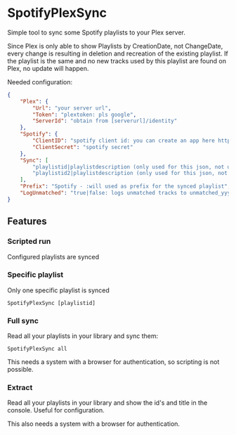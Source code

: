 # SpotifyPlexSync

Simple tool to sync some Spotify playlists to your Plex server.

Since Plex is only able to show Playlists by CreationDate, not ChangeDate, every change is resulting in deletion and recreation of the existing playlist. If the playlist is the same and no new tracks used by this playlist are found on Plex, no update will happen.

Needed configuration:

```json
{
    "Plex": {
        "Url": "your server url",
        "Token": "plextoken: pls google",
        "ServerId": "obtain from [serverurl]/identity"
    },
    "Spotify": {
        "ClientID": "spotify client id: you can create an app here https://developer.spotify.com/dashboard/applications",
        "ClientSecret": "spotify secret"
    },
    "Sync": [
        "playlistid|playlistdescription (only used for this json, not used as title)",
        "playlistid2|playlistdescription (only used for this json, not used as title)"
    ],
    "Prefix": "Spotify - :will used as prefix for the synced playlist",
    "LogUnmatched": "true|false: logs unmatched tracks to unmatched_yyyy-MM-dd.log"
}
```

## Features

### Scripted run

Configured playlists are synced

### Specific playlist

Only one specific playlist is synced

`SpotifyPlexSync [playlistid]`

### Full sync

Read all your playlists in your library and sync them:

`SpotifyPlexSync all`

This needs a system with a browser for authentication, so scripting is not possible.

### Extract

Read all your playlists in your library and show the id's and title in the console. Useful for configuration.

This also needs a system with a browser for authentication.
